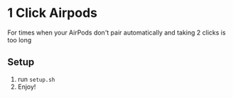 # 1 Click Airpods

For times when your AirPods don't pair automatically and taking 2 clicks is too long

## Setup

1. run `setup.sh`
2. Enjoy!